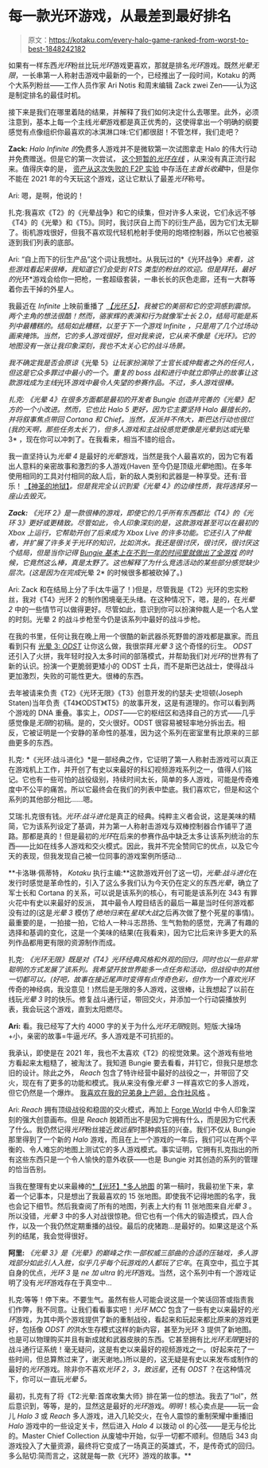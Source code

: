 # 每一款光环游戏，从最差到最好排名

> 原文：<https://kotaku.com/every-halo-game-ranked-from-worst-to-best-1848242182>

如果有一样东西*光环*粉丝比玩*光环*游戏更喜欢，那就是排名*光环*游戏。既然*光晕无限*，一长串第一人称射击游戏中最新的一个，已经推出了一段时间，Kotaku 的两个大系列粉丝——工作人员作家 Ari Notis 和周末编辑 Zack zwei Zen——认为这是制定排名的最佳时机。

接下来是我们在哪里着陆的结果，并解释了我们如何决定什么去哪里。此外，必须注意到，基本上每一个主线*光晕*游戏都是真正优秀的，这使得拿出一个明确的纲要感觉有点像组织你最喜欢的冰淇淋口味:它们都很甜！不管怎样，我们走吧？

**Zack:** *Halo Infinite 的*免费多人游戏并不是微软第一次试图拿走 Halo 的伟大行动并免费赠送。但是它的第一次尝试， [这个短暂的*光环在线*](https://www.halopedia.org/Halo_Online) ，从来没有真正流行起来。值得庆幸的是， [资产从这次失败的 F2P 实验](https://kotaku.com/its-2021-and-halo-3-is-still-getting-new-maps-1847577777) 中存活在*主酋长收藏*中，但是你不能在 2021 年的今天玩这个游戏，这让它默认了最差*光环*称号。

Ari: 嗯，是啊，他说的！

扎克:我喜欢《T2》的《光晕战争》和它的续集，但对许多人来说，它们永远不够《T4》的《光晕》和《T5》。同时，我讨厌自上而下的衍生产品，因为它们太无聊了。街机游戏很好，但我不喜欢现代轻机枪射手使用的炮塔控制器，所以它也被驱逐到我们列表的底部。

Ari: “自上而下的衍生产品”这个词让我想吐。从我玩过的*《光环战争》*来看，这些游戏看起来很棒，我知道它们会受到 RTS 类型的粉丝的欢迎。但是拜托，最好的*光环*游戏会给你一把枪，一套超级套装，一串长长的灰色走廊，还有一大群等着你去干掉的外星人。

我最近在 *Infinite* 上映前重播了 [*【光环 5】*](https://kotaku.com/halo-5-guardians-the-kotaku-review-1739593843)*，我被它的美丽和它的空洞感到震惊。两个主角的想法很酷！然而，骆家辉的表演和行为就像军士长 2.0，结局可能是系列中最糟糕的。结局如此糟糕，以至于下一个游戏 *Infinite* ，只是用了几个过场动画来掩饰。当然，它的多人游戏很好，但对我来说，它从来不像是《光环》。它的地图没有一张让我印象深刻，我也不太关心它的战斗场景。* 

*我不确定我是否会原谅*《光晕 5》*让玩家扮演除了士官长或仲裁者之外的任何人，但这是它众多罪过中最小的一个。重复的 boss 战和进行中就立即停止的故事让这款游戏成为主线*光环*游戏中最令人失望的参赛作品。不过，多人游戏很棒。*

 *扎克: *《光晕 4》*在很多方面都是最初的开发者 Bungie 创造并完善的*《光晕》*配方的一个小改进。然而，它也比 *Halo 5* 更好，因为它主要坚持 *Halo* 最擅长的，并将叙事焦点带回 Cortana 和 Chief。当然，反派并不伟大，斯巴达行动也很烂(我的天啊，那些任务太长了)，但多人游戏和主战役感觉更像是*光晕到达*或*光晕 3* ，现在你可以冲刺了。在我看来，相当不错的组合。

我一直坚持认为*光晕 4* 是最好的*光晕*游戏，当然是我个人最喜欢的，因为它有着出人意料的亲密故事和激烈的多人游戏(Haven 至今仍是顶级*光晕*地图)。在多年使用相同的工具对付相同的敌人后，新的敌人类别和武器是一种享受。还有:音乐！ [【神圣的地狱】](https://kotaku.com/halo-4-is-a-lot-better-than-its-soundtrack-1845865234)*。但是我完全认识到爱《光晕 4》的边缘性质，我将选择另一座山去毁灭。*

 ***Zack:** *《光环 2》*是一款很棒的游戏，即使它的几乎所有东西都比《T4》的《光环 3》更好或更精致。尽管如此，令人印象深刻的是，这款游戏甚至可以在最初的 Xbox 上运行，它帮助开创了后来成为 Xbox Live 的许多功能。它还引入了仲裁者，并扩展了许多关于*光环*的知识，比如洪水。我还是很讨厌，很讨厌，很讨厌这个结局，但是当你记得 [Bungie 基本上在不到一年的时间里就做出了全游戏](https://youtu.be/ZMCPjdiibpY) 的时候，它竟然这么棒，真是太野了。这也解释了为什么竞选活动的某些部分感觉缺少层次。(这是因为在完成*光晕 2* 的时候很多都被砍掉了。)

Ari: Zack 和在结局上分了手(太牛逼了！)但是，尽管我是《T2》光环的忠实粉丝，我对《T4》光环 2 的制作困境毫无头绪。在这种情况下，嗯，是的，在*光晕 2* 中的一些情节可以做得更好。尽管如此，意识到你可以扮演仲裁人是一个名人堂的时刻。光晕 2 的战斗步枪至今仍是该系列中最好的战斗步枪。

在我的书里，任何让我在晚上用一个很酷的新武器杀死野兽的游戏都是赢家。而且看到只有 [光晕 3: *ODST*](https://kotaku.com/halo-3-odst-is-back-so-lets-remember-one-of-the-great-1845147512) 让你这么做，我很崇拜*光晕 3* 这个奇怪的衍生。 *ODST* 还引入了火拼，我年轻时投入太多时间的部落模式，并帮助我们对*光环*的世界有了新的认识。扮演一个更脆弱更矮小的 ODST 士兵，而不是斯巴达战士，使得战斗更加激烈，失败的可能性更大。很棒的东西。

去年被请来负责《T2》《光环无限》《T3》创意开发的约瑟夫·史坦顿(Joseph Staten)当年负责《T4》《ODST》《T5》的故事开发，这是有道理的。你可以看到两个游戏的 DNA 重叠。事实上，*ODST*——它的枢纽区和选择自己的方式——几乎感觉像是*无限*的初稿。是的，交火很好。ODST 很容易被轻率地分拆出去。相反，它被证明是一个安静的革命性的基准，因为这个系列在密室里有比原来的三部曲更多的东西。

扎克: *《光环:战斗进化》*是一部经典之作，它证明了第一人称射击游戏可以真正在游戏机上工作，并开创了有史以来最好的科幻视频游戏系列之一，值得人们铭记。它也有一些可怕的战役级别，持续时间太长，简单的多人游戏，可能是传奇难度中不公平的痛苦。所以它最终会在我们的列表中垫底。我们喜欢它，但是和这个系列的其他部分相比……嗯。

艾瑞:扎克很有钱。*光环:战斗进化*是真正的经典。纯粹主义者会说，这是美味的精简，它为该系列设定了基调，并为第一人称射击游戏与双棒控制器合作铺平了道路。那都是真的！但是最初的*光环*在后来的参赛作品中缺乏太多让该系列统治的东西——比如在线多人游戏和交火模式。因此，我并不完全赞同它的优点，以及它今天的表现，但我发现自己被一位同事的游戏案例所感动...

**卡洛琳·佩蒂特， *Kotaku* 执行主编:**这款游戏开创了这一切，*光晕:战斗进化*在发行时感觉是革命性的，引入了这么多我们认为今天仍在定义的东西*光晕*，确立了军士长和 Cortana 的关系，可以说是该系列的核心，有可能是该系列在 343 有罪火花中有史以来最好的反派， 其中最令人瞠目结舌的最后一幕是当时任何游戏都没有过的(这是*光晕 3* 模仿了*绝地归来*在*星球大战*之后再次做了整个死星的事情)。 最重要的是，一拍接一拍，它给人一种斗志昂扬、生气勃勃的感觉，充满了有趣的选择和基调的变化，这是一个美味的结果(在我看来)，因为它比后来许多更大的系列作品都用更有限的资源制作而成。

扎克: *《光环无限》*既是对《T4》光环经典风格和外观的回归，同时也以一些非常聪明的方式发展了该系列。我希望开放世界能多一点任务和活动，但战役中的其他一切都可以。(好吧，故事在接近尾声时变得有点传奇色彩，但作为一个喜欢*光环*传奇的神经病，我没意见！)然后是无限的多人游戏，这很棒，让我想起了以前在线玩*光晕 3* 时的快乐。修复战斗通行证，带回交火，并添加一个行动袋播放列表，我会玩这个游戏，直到太阳燃尽。

**Ari:** 看。我已经写了大约 4000 字的关于为什么*光环无限*规则。短版:大操场+小，亲密的故事=牛逼*光环*。多人游戏是不可抗拒的。

我承认，即使是在 2021 年，我也不太喜欢《T2》的视觉效果。这个游戏有些地方看起来太粗糙了，被淘汰了。我知道 Bungie 要去看看，并钉它，但我只是想念旧的设计。除此之外， *Reach* 包含了特许经营中最好的战役之一，并带回了交火，现在有了更多的功能和模式。我从来没有像*光晕 3* 一样喜欢它的多人游戏，但它仍然是一个爆炸。 [我喜欢在我的兄弟身上产卵，合作社风格](https://youtu.be/-Kz1WQshNh8) 。

Ari: *Reach* 拥有顶级战役和稳固的交火模式，再加上 [Forge World](https://halo.fandom.com/wiki/Forge_World) 中令人印象深刻的强大创意画布。但是 *Reach* 脱颖而出不是因为它拥有什么，而是因为它代表了什么。我仍然记得*光环*粉丝接近*致远星*时那种疯狂的兴奋。我们不仅从 Bungie 那里得到了一个新的 *Halo* 游戏，而且在上一个游戏的一年后，我们可以在两个平衡的、令人难忘的地图上测试它的多人游戏模式。事实证明，它拥有扎克指出的所有这些东西只是一个令人愉快的意外收获——也是 Bungie 对其创造的系列的管理的恰当告别。

当我在整理有史以来最棒的[*【光环】*多人地图](https://kotaku.com/the-top-15-halo-multiplayer-maps-1848118279) 的第一稿时，我最初坐下来，拿着一个记事本，只是想出了我最喜欢的 15 张地图。即使我不记得地图的名字，我也会记下细节。然后我查阅了所有的地图，列表上大约有 11 张地图来自*光晕 3* 。所以没错，*光晕 3* 中的多人对战很惊艳。但它也有一个伟大的锻造模式，四人合作，以及一个我仍然定期重播的战役。最后的疣猪跑…是最好的。如果这是这个系列的结尾，我会觉得很好。

**阿里:** *《光晕 3》*是*《光晕》*的巅峰之作:一部权威三部曲的合适的压轴戏，多人游戏部分如此引人入胜，似乎几乎每个玩游戏的人都玩了它*年*。在真空中，孤立于其自身的优点，*光环 3* 是 *ne 加 ultra* 的*光环*游戏。当然，这个系列中有一个游戏证明了没有*光环*游戏存在于真空中…

扎克:等等！停下来。不要生气。虽然有些人可能会说这是一个笑话回答或指责我们作弊，我不同意。让我们看看事实吧！*光环 MCC* 包含了一些有史以来最好的*光环*游戏，为其中两个游戏提供了新的重制战役，看起来和玩起来都比原来的游戏更好，包括像 *ODST 的*洪水生存模式这样的新内容，甚至为光环 3 提供了新地图。也是可以物理购买并且有新成就和武器皮肤的东西。它甚至拥有比*光环无限*更好的战斗通行证系统！毫无疑问，这是有史以来最好的视频游戏之一。(好起来花了一些时间，但总算熬过来了，谢天谢地。)所以是的，这无疑是有史以来发布或制作的最好的*光环*游戏。除非你不喜欢*光环 2，3，致远星*，还有 *ODST* ？在这种情况下，你可以一直玩*光晕 5。*

最初，扎克有了将《T2:光晕:首席收集大师》排在第一位的想法。我去了“lol”，然后意识到，等等，是的，显然这是最好的*光环*游戏。*明明*！核心卖点是——玩一会儿 *Halo 3* 或 *Reach* 多人游戏，进入几轮交火，在令人震惊的重制荣耀中重播旧 *Halo* 游戏中的一些设定关卡，然后进入 *Halo 4* 以拨动 ol 的心弦——是无与伦比的。Master Chief Collection 从废墟中开始，似乎一切都不顺利。但随后 343 向游戏投入了大量资源，最终将它变成了一场真正的英雄式，不，是传奇式的回归。多么贴切:简而言之，这就是每一款《光环》游戏的故事。**